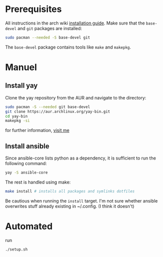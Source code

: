 # Prerequisites

All instructions in the arch wiki [installation guide](https://wiki.archlinux.org/title/Installation_guide). Make sure that the `base-devel` and `git` packages are installed:

```bash
sudo pacman --needed -S base-devel git
```

The `base-devel` package contains tools like `make` and `makepkg`.



# Manuel
## Install yay

Clone the yay repository from the AUR and navigate to the directory:


```bash
sudo pacman -S --needed git base-devel
git clone https://aur.archlinux.org/yay-bin.git
cd yay-bin
makepkg -si
```

for further information, [visit me](https://github.com/Jguer/yay?tab=readme-ov-file)


## Install ansible

Since ansible-core lists python as a dependency, it is sufficient to run the following command:

```bash
yay -S ansible-core
```

The rest is handled using make:
```bash
make install # installs all packages and symlinks dotfiles
```

Be cautious when running the `install` target. I'm not sure whether ansible overwrites stuff already existing in ~/.config. (I think it doesn't)


# Automated

run

```bash
./setup.sh
```

